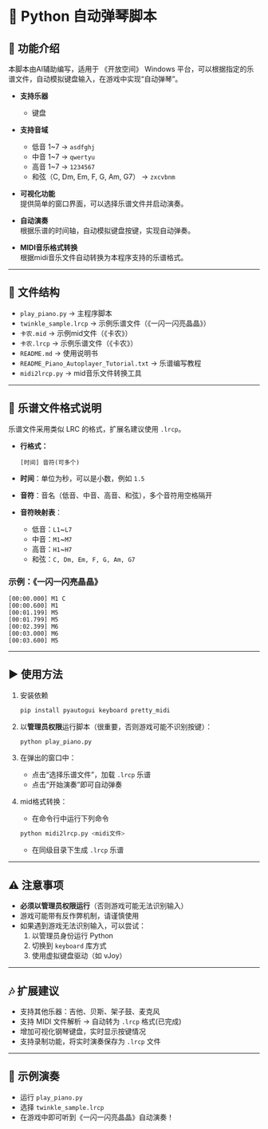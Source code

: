 # 🎹 Python 自动弹琴脚本

## 📖 功能介绍
本脚本由AI辅助编写，适用于 《开放空间》 Windows 平台，可以根据指定的乐谱文件，自动模拟键盘输入，在游戏中实现“自动弹琴”。
- **支持乐器**
  - 键盘

- **支持音域**  
  - 低音 1~7 → `asdfghj`  
  - 中音 1~7 → `qwertyu`  
  - 高音 1~7 → `1234567`  
  - 和弦（C, Dm, Em, F, G, Am, G7） → `zxcvbnm`  

- **可视化功能**  
  提供简单的窗口界面，可以选择乐谱文件并启动演奏。

- **自动演奏**  
  根据乐谱的时间轴，自动模拟键盘按键，实现自动弹奏。

- **MIDI音乐格式转换**  
  根据midi音乐文件自动转换为本程序支持的乐谱格式。
  

---

## 📂 文件结构
- `play_piano.py` → 主程序脚本  
- `twinkle_sample.lrcp` → 示例乐谱文件（《一闪一闪亮晶晶》）  
- `卡农.mid` → 示例mid文件（《卡农》）  
- `卡农.lrcp` → 示例乐谱文件（《卡农》）  
- `README.md` → 使用说明书  
- `README_Piano_Autoplayer_Tutorial.txt` → 乐谱编写教程  
- `midi2lrcp.py` → mid音乐文件转换工具  

---

## 📝 乐谱文件格式说明
乐谱文件采用类似 LRC 的格式，扩展名建议使用 `.lrcp`。

- **行格式：**
  ```
  [时间] 音符(可多个)
  ```

- **时间**：单位为秒，可以是小数，例如 `1.5`  
- **音符**：音名（低音、中音、高音、和弦），多个音符用空格隔开  
- **音符映射表**：  
  - 低音：`L1`~`L7`  
  - 中音：`M1`~`M7`  
  - 高音：`H1`~`H7`  
  - 和弦：`C, Dm, Em, F, G, Am, G7`  

### 示例：《一闪一闪亮晶晶》
```lrc
[00:00.000] M1 C
[00:00.600] M1
[00:01.199] M5
[00:01.799] M5
[00:02.399] M6
[00:03.000] M6
[00:03.600] M5
```

---

## ▶️ 使用方法
1. 安装依赖
   ```bash
   pip install pyautogui keyboard pretty_midi
   ```

2. 以**管理员权限**运行脚本（很重要，否则游戏可能不识别按键）：
   ```bash
   python play_piano.py
   ```

3. 在弹出的窗口中：
   - 点击“选择乐谱文件”，加载 `.lrcp` 乐谱  
   - 点击“开始演奏”即可自动弹奏

4. mid格式转换：
   - 在命令行中运行下列命令  
   ```bash
   python midi2lrcp.py <midi文件>
   ```
   - 在同级目录下生成 `.lrcp` 乐谱

---

## ⚠️ 注意事项
- **必须以管理员权限运行**（否则游戏可能无法识别输入）  
- 游戏可能带有反作弊机制，请谨慎使用  
- 如果遇到游戏无法识别输入，可以尝试：  
  1. 以管理员身份运行 Python  
  2. 切换到 `keyboard` 库方式  
  3. 使用虚拟键盘驱动（如 vJoy）

---

## 🎶 扩展建议
- 支持其他乐器：吉他、贝斯、架子鼓、麦克风
- 支持 MIDI 文件解析 → 自动转为 `.lrcp` 格式(已完成)
- 增加可视化钢琴键盘，实时显示按键情况  
- 支持录制功能，将实时演奏保存为 `.lrcp` 文件

---

## 📌 示例演奏
- 运行 `play_piano.py`  
- 选择 `twinkle_sample.lrcp`  
- 在游戏中即可听到《一闪一闪亮晶晶》自动演奏！
